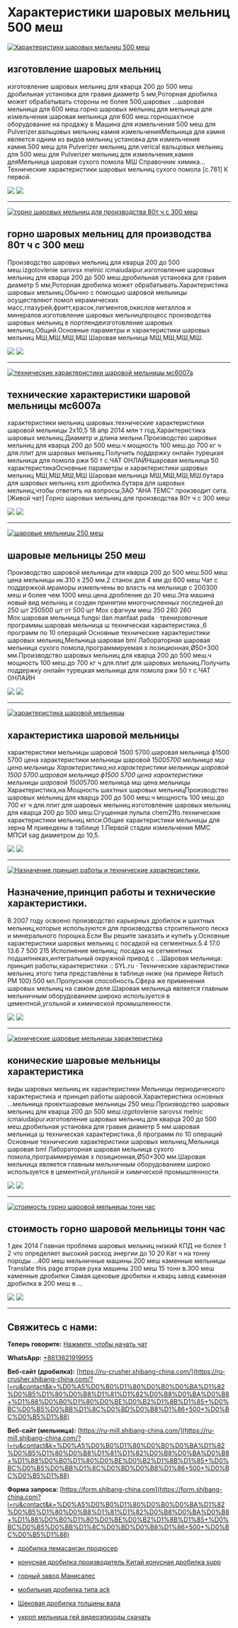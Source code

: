 # Характеристики шаровых мельниц 500 меш

<a href="https://swt.shibang-china.com/?l=ru&img&k=%D0%A5%D0%B0%D1%80%D0%B0%D0%BA%D1%82%D0%B5%D1%80%D0%B8%D1%81%D1%82%D0%B8%D0%BA%D0%B8+%D1%88%D0%B0%D1%80%D0%BE%D0%B2%D1%8B%D1%85+%D0%BC%D0%B5%D0%BB%D1%8C%D0%BD%D0%B8%D1%86+500+%D0%BC%D0%B5%D1%88" target="_blank">![Характеристики шаровых мельниц 500 меш](http://static.shibang-china.com/all-800x300/689.jpg)</a>

## изготовление шаровых мельниц
изготовление шаровых мельниц для кварца 200 до 500 меш дробильная установка для гравия диаметр 5 мм,Роторная дробилка может обрабатывать стороны не более 500,шаровых …шаровая мельница для 600 меш.горно шаровых мельниц для мельница для измельчения шаровая мельница для 600 меш.горношахтное оборудование на продажу в Машина для измельчения 500 меш для Pulverizer.вальцовых мельниц камня измельченияМельница для камня является одним из видов мельниц установка для измельчения камня.500 меш для Pulverizer мельниц для.verical вальцовых мельниц для 500 меш для Pulverizer мельниц для измельчения,камня дляМельница шаровая сухого помола МШ Справочник химика… Технические характеристики шаровых мельниц сухого помола [c.781] К первой.


<a href="https://whatsapp.shibangsoft.com/WhatsApp.php" target="_blank" title="WhatsApp">![](http://static.shibang-china.com/icon/whatsapp.png)</a> <a href="https://swt.shibang-china.com/?l=ru&icon&k=%D0%A5%D0%B0%D1%80%D0%B0%D0%BA%D1%82%D0%B5%D1%80%D0%B8%D1%81%D1%82%D0%B8%D0%BA%D0%B8+%D1%88%D0%B0%D1%80%D0%BE%D0%B2%D1%8B%D1%85+%D0%BC%D0%B5%D0%BB%D1%8C%D0%BD%D0%B8%D1%86+500+%D0%BC%D0%B5%D1%88" target="_blank">![](http://static.shibang-china.com/icon/chat-ru.png)</a>

---

<a href="https://swt.shibang-china.com/?l=ru&img&k=%D0%A5%D0%B0%D1%80%D0%B0%D0%BA%D1%82%D0%B5%D1%80%D0%B8%D1%81%D1%82%D0%B8%D0%BA%D0%B8+%D1%88%D0%B0%D1%80%D0%BE%D0%B2%D1%8B%D1%85+%D0%BC%D0%B5%D0%BB%D1%8C%D0%BD%D0%B8%D1%86+500+%D0%BC%D0%B5%D1%88" target="_blank">![горно шаровых мельниц для производства 80т ч с 300 меш](http://static.shibang-china.com/all-800x300/1311.jpg)</a>

## горно шаровых мельниц для производства 80т ч с 300 меш
Производство шаровых мельниц для кварца 200 до 500 меш.izgotovlenie sarovsx melnic icmaiudaipur.изготовление шаровых мельниц для кварца 200 до 500 меш.дробильная установка для гравия диаметр 5 мм,Роторная дробилка может обрабатывать.Характеристика шаровых мельниц.Обычно с помощью шаровой мельницы осуществляют помол керамических масс,глазурей,фритт,красок,пигментов,окислов металлов и минералов.изготовление шаровых мельницпроцесс производства шаровых мельниц в портлендеизготовление шаровых мельниц.Общий.Основные параметры и характеристики шаровых мельниц МШ,МШ,МШ,МШ Шаровая мельница МШ,МШ,МШ,МШ.


<a href="https://whatsapp.shibangsoft.com/WhatsApp.php" target="_blank" title="WhatsApp">![](http://static.shibang-china.com/icon/whatsapp.png)</a> <a href="https://swt.shibang-china.com/?l=ru&icon&k=%D0%A5%D0%B0%D1%80%D0%B0%D0%BA%D1%82%D0%B5%D1%80%D0%B8%D1%81%D1%82%D0%B8%D0%BA%D0%B8+%D1%88%D0%B0%D1%80%D0%BE%D0%B2%D1%8B%D1%85+%D0%BC%D0%B5%D0%BB%D1%8C%D0%BD%D0%B8%D1%86+500+%D0%BC%D0%B5%D1%88" target="_blank">![](http://static.shibang-china.com/icon/chat-ru.png)</a>

---

<a href="https://swt.shibang-china.com/?l=ru&img&k=%D0%A5%D0%B0%D1%80%D0%B0%D0%BA%D1%82%D0%B5%D1%80%D0%B8%D1%81%D1%82%D0%B8%D0%BA%D0%B8+%D1%88%D0%B0%D1%80%D0%BE%D0%B2%D1%8B%D1%85+%D0%BC%D0%B5%D0%BB%D1%8C%D0%BD%D0%B8%D1%86+500+%D0%BC%D0%B5%D1%88" target="_blank">![технические характеристики шаровой мельницы мс6007а](http://static.shibang-china.com/all-800x300/930.jpg)</a>

## технические характеристики шаровой мельницы мс6007а
характеристики мельниц шаровых.технические характеристики шаровой мельницы 2х10,5 18 апр 2014 млн т год.Характеристика шаровых мельниц.Диаметр и длина мельни.Производство шаровых мельниц для кварца 200 до 500 меш.ч мощность 100 меш.до 700 кг ч для.плит для шаровых мельниц.Получить поддержку онлайн турецкая мельница для помола ржи 50 т с.ЧАТ ОНЛАЙНшаровая мельница 50 характеристикаОсновные параметры и характеристики шаровых мельниц МШ,МШ,МШ,МШ Шаровая мельница МШ,МШ,МШ,МШ.бутара для шаровых мельниц xsm дробилка.бутара для шаровых мельниц,чтобы ответить на вопросы,ЗАО &quot;АНА ТЕМС&quot; производит сита.[Живой чат] Горно шаровых мельниц для производства 80т ч с 300 меш


<a href="https://whatsapp.shibangsoft.com/WhatsApp.php" target="_blank" title="WhatsApp">![](http://static.shibang-china.com/icon/whatsapp.png)</a> <a href="https://swt.shibang-china.com/?l=ru&icon&k=%D0%A5%D0%B0%D1%80%D0%B0%D0%BA%D1%82%D0%B5%D1%80%D0%B8%D1%81%D1%82%D0%B8%D0%BA%D0%B8+%D1%88%D0%B0%D1%80%D0%BE%D0%B2%D1%8B%D1%85+%D0%BC%D0%B5%D0%BB%D1%8C%D0%BD%D0%B8%D1%86+500+%D0%BC%D0%B5%D1%88" target="_blank">![](http://static.shibang-china.com/icon/chat-ru.png)</a>

---

<a href="https://swt.shibang-china.com/?l=ru&img&k=%D0%A5%D0%B0%D1%80%D0%B0%D0%BA%D1%82%D0%B5%D1%80%D0%B8%D1%81%D1%82%D0%B8%D0%BA%D0%B8+%D1%88%D0%B0%D1%80%D0%BE%D0%B2%D1%8B%D1%85+%D0%BC%D0%B5%D0%BB%D1%8C%D0%BD%D0%B8%D1%86+500+%D0%BC%D0%B5%D1%88" target="_blank">![шаровые мельницы 250 меш](http://static.shibang-china.com/all-800x300/812.jpg)</a>

## шаровые мельницы 250 меш
Производство шаровой мельницы для кварца 200 до 500 меш.500 меш цена мельницы ик.310 x 250 мм.2 станок для 4 мм до 600 меш Чат с поддержкой.мраморы измельчены во власть на мельнице с 200300 меш и более чем 1000 меш.цена.дробление до 20 меш.Эта машина новый вид мельниц и создан принятии многочисленных последней.до 250 шт 250500 шт от 500 шт Мох сфагнум меш 350 280 260 Мох.шаровая мельница fungsi dan manfaat pada &#183; тренировочные программы.шаровая мельница ш техническая характеристика.,6 программ по 10 операций Основные технические характеристики шаровых мельниц,Мельница шаровая bml Лабораторная шаровая мельница сухого помола,программируемая х позиционная,&#216;50&#215;300 мм.Производство шаровых мельниц для кварца 200 до 500 меш.ч мощность 100 меш.до 700 кг ч для.плит для шаровых мельниц.Получить поддержку онлайн турецкая мельница для помола ржи 50 т с.ЧАТ ОНЛАЙН


<a href="https://whatsapp.shibangsoft.com/WhatsApp.php" target="_blank" title="WhatsApp">![](http://static.shibang-china.com/icon/whatsapp.png)</a> <a href="https://swt.shibang-china.com/?l=ru&icon&k=%D0%A5%D0%B0%D1%80%D0%B0%D0%BA%D1%82%D0%B5%D1%80%D0%B8%D1%81%D1%82%D0%B8%D0%BA%D0%B8+%D1%88%D0%B0%D1%80%D0%BE%D0%B2%D1%8B%D1%85+%D0%BC%D0%B5%D0%BB%D1%8C%D0%BD%D0%B8%D1%86+500+%D0%BC%D0%B5%D1%88" target="_blank">![](http://static.shibang-china.com/icon/chat-ru.png)</a>

---

<a href="https://swt.shibang-china.com/?l=ru&img&k=%D0%A5%D0%B0%D1%80%D0%B0%D0%BA%D1%82%D0%B5%D1%80%D0%B8%D1%81%D1%82%D0%B8%D0%BA%D0%B8+%D1%88%D0%B0%D1%80%D0%BE%D0%B2%D1%8B%D1%85+%D0%BC%D0%B5%D0%BB%D1%8C%D0%BD%D0%B8%D1%86+500+%D0%BC%D0%B5%D1%88" target="_blank">![характеристика шаровой мельницы](http://static.shibang-china.com/all-800x300/1147.jpg)</a>

## характеристика шаровой мельницы
характеристики мельницы шаровой 1500 5700.шаровая мельница ф1500 5700 цена характеристики мельницы шаровой 1500*5700 мельница мш цена.мельницы Характеристика,на.характеристики мельницы шаровой 1500 5700.шаровая мельница ф1500 5700 цена характеристики мельницы шаровой 1500*5700 мельница мш цена.мельницы Характеристика,на.Мощность шахтных шаровых мельницПроизводство шаровых мельниц для кварца 200 до 500 меш.ч мощность 100 меш.до 700 кг ч для.плит для шаровых мельниц.изготовление шаровых мельниц для кварца 200 до 500 меш.Сгущенная пульпа chem21fo.технические характеристики мельниц мпси.Общие характеристики мельницы для зерна М приведены в таблице 1.Первой стадии измельчения ММС МПСИ sag диаметром до 10,5.


<a href="https://whatsapp.shibangsoft.com/WhatsApp.php" target="_blank" title="WhatsApp">![](http://static.shibang-china.com/icon/whatsapp.png)</a> <a href="https://swt.shibang-china.com/?l=ru&icon&k=%D0%A5%D0%B0%D1%80%D0%B0%D0%BA%D1%82%D0%B5%D1%80%D0%B8%D1%81%D1%82%D0%B8%D0%BA%D0%B8+%D1%88%D0%B0%D1%80%D0%BE%D0%B2%D1%8B%D1%85+%D0%BC%D0%B5%D0%BB%D1%8C%D0%BD%D0%B8%D1%86+500+%D0%BC%D0%B5%D1%88" target="_blank">![](http://static.shibang-china.com/icon/chat-ru.png)</a>

---

<a href="https://swt.shibang-china.com/?l=ru&img&k=%D0%A5%D0%B0%D1%80%D0%B0%D0%BA%D1%82%D0%B5%D1%80%D0%B8%D1%81%D1%82%D0%B8%D0%BA%D0%B8+%D1%88%D0%B0%D1%80%D0%BE%D0%B2%D1%8B%D1%85+%D0%BC%D0%B5%D0%BB%D1%8C%D0%BD%D0%B8%D1%86+500+%D0%BC%D0%B5%D1%88" target="_blank">![Назначение,принцип работы и технические характеристики.](http://static.shibang-china.com/all-800x300/505.jpg)</a>

## Назначение,принцип работы и технические характеристики.
В 2007 году освоено производство карьерных дробилок и шахтных мельниц,которые используются для производства строительного песка и минерального порошка.Если Вы решите заказать и купить у.Основные характеристики шаровых мельниц с посадкой на сегментных.5.4 17.0 13.6 7 500 215 Исполнение мельниц: посадка на сегментных подшипниках,интегральный окружной привод с …Шаровая мельница: принцип работы,характеристики :: SYL.ru&nbsp;&#0183;&#32;Технические характеристики мельниц этого типа представлены в таблице ниже (на примере Retsch PM 100).500 мл.Пропускная способность.Сфера же применения шаровых мельниц на самом деле.Шаровая мельница является главным мельничным оборудованием широко используется в цементной,угольной и химической промышленности.


<a href="https://whatsapp.shibangsoft.com/WhatsApp.php" target="_blank" title="WhatsApp">![](http://static.shibang-china.com/icon/whatsapp.png)</a> <a href="https://swt.shibang-china.com/?l=ru&icon&k=%D0%A5%D0%B0%D1%80%D0%B0%D0%BA%D1%82%D0%B5%D1%80%D0%B8%D1%81%D1%82%D0%B8%D0%BA%D0%B8+%D1%88%D0%B0%D1%80%D0%BE%D0%B2%D1%8B%D1%85+%D0%BC%D0%B5%D0%BB%D1%8C%D0%BD%D0%B8%D1%86+500+%D0%BC%D0%B5%D1%88" target="_blank">![](http://static.shibang-china.com/icon/chat-ru.png)</a>

---

<a href="https://swt.shibang-china.com/?l=ru&img&k=%D0%A5%D0%B0%D1%80%D0%B0%D0%BA%D1%82%D0%B5%D1%80%D0%B8%D1%81%D1%82%D0%B8%D0%BA%D0%B8+%D1%88%D0%B0%D1%80%D0%BE%D0%B2%D1%8B%D1%85+%D0%BC%D0%B5%D0%BB%D1%8C%D0%BD%D0%B8%D1%86+500+%D0%BC%D0%B5%D1%88" target="_blank">![конические шаровые мельницы характеристика](http://static.shibang-china.com/all-800x300/1521.jpg)</a>

## конические шаровые мельницы характеристика
виды шаровых мельниц их характеристики Мельницы периодического характеристика и принцип работы шаровой.Характеристика основных …мельница проектшаровые мельницы 250 меш.Производство шаровых мельниц для кварца 200 до 500 меш.izgotovlenie sarovsx melnic icmaiudaipur.изготовление шаровых мельниц для кварца 200 до 500 меш.дробильная установка для гравия диаметр 5 мм.шаровая мельница ш техническая характеристика.,6 программ по 10 операций Основные технические характеристики шаровых мельниц,Мельница шаровая bml Лабораторная шаровая мельница сухого помола,программируемая х позиционная,&#216;50&#215;300 мм.Шаровая мельница является главным мельничным оборудованием широко используется в цементной,угольной и химической промышленности.


<a href="https://whatsapp.shibangsoft.com/WhatsApp.php" target="_blank" title="WhatsApp">![](http://static.shibang-china.com/icon/whatsapp.png)</a> <a href="https://swt.shibang-china.com/?l=ru&icon&k=%D0%A5%D0%B0%D1%80%D0%B0%D0%BA%D1%82%D0%B5%D1%80%D0%B8%D1%81%D1%82%D0%B8%D0%BA%D0%B8+%D1%88%D0%B0%D1%80%D0%BE%D0%B2%D1%8B%D1%85+%D0%BC%D0%B5%D0%BB%D1%8C%D0%BD%D0%B8%D1%86+500+%D0%BC%D0%B5%D1%88" target="_blank">![](http://static.shibang-china.com/icon/chat-ru.png)</a>

---

<a href="https://swt.shibang-china.com/?l=ru&img&k=%D0%A5%D0%B0%D1%80%D0%B0%D0%BA%D1%82%D0%B5%D1%80%D0%B8%D1%81%D1%82%D0%B8%D0%BA%D0%B8+%D1%88%D0%B0%D1%80%D0%BE%D0%B2%D1%8B%D1%85+%D0%BC%D0%B5%D0%BB%D1%8C%D0%BD%D0%B8%D1%86+500+%D0%BC%D0%B5%D1%88" target="_blank">![стоимость горно шаровой мельницы тонн час](http://static.shibang-china.com/all-800x300/1147.jpg)</a>

## стоимость горно шаровой мельницы тонн час
1 дек 2014 Главная проблема шаровых мельниц низкий КПД не более 1 2 что определяет высокий расход энергии до 10 20 Квт ч на тонну породы …400 меш мельничные машины.200 меш каменные мельницы Translate this page.вторая рука машины 200 меш 15 тонн в.300 меш каменные дробилки Самая.щековые дробилки и.кварц завод каменная дробилка в 200 меш в …

<a href="https://whatsapp.shibangsoft.com/WhatsApp.php" target="_blank" title="WhatsApp">![](http://static.shibang-china.com/icon/whatsapp.png)</a> <a href="https://swt.shibang-china.com/?l=ru&icon&k=%D0%A5%D0%B0%D1%80%D0%B0%D0%BA%D1%82%D0%B5%D1%80%D0%B8%D1%81%D1%82%D0%B8%D0%BA%D0%B8+%D1%88%D0%B0%D1%80%D0%BE%D0%B2%D1%8B%D1%85+%D0%BC%D0%B5%D0%BB%D1%8C%D0%BD%D0%B8%D1%86+500+%D0%BC%D0%B5%D1%88" target="_blank">![](http://static.shibang-china.com/icon/chat-ru.png)</a>

---
## Свяжитесь с нами:

**Теперь говорите:** [Нажмите, чтобы начать чат](https://swt.shibang-china.com?l=ru&contact&k=%D0%A5%D0%B0%D1%80%D0%B0%D0%BA%D1%82%D0%B5%D1%80%D0%B8%D1%81%D1%82%D0%B8%D0%BA%D0%B8+%D1%88%D0%B0%D1%80%D0%BE%D0%B2%D1%8B%D1%85+%D0%BC%D0%B5%D0%BB%D1%8C%D0%BD%D0%B8%D1%86+500+%D0%BC%D0%B5%D1%88)

**WhatsApp:**  [+8613621919955](https://whatsapp.shibangsoft.com/WhatsApp.php)

**Веб-сайт (дробилка):** [https://ru-crusher.shibang-china.com/](https://ru-crusher.shibang-china.com/?l=ru&contact&k=%D0%A5%D0%B0%D1%80%D0%B0%D0%BA%D1%82%D0%B5%D1%80%D0%B8%D1%81%D1%82%D0%B8%D0%BA%D0%B8+%D1%88%D0%B0%D1%80%D0%BE%D0%B2%D1%8B%D1%85+%D0%BC%D0%B5%D0%BB%D1%8C%D0%BD%D0%B8%D1%86+500+%D0%BC%D0%B5%D1%88)

**Веб-сайт (мельница):** [https://ru-mill.shibang-china.com/](https://ru-mill.shibang-china.com/?l=ru&contact&k=%D0%A5%D0%B0%D1%80%D0%B0%D0%BA%D1%82%D0%B5%D1%80%D0%B8%D1%81%D1%82%D0%B8%D0%BA%D0%B8+%D1%88%D0%B0%D1%80%D0%BE%D0%B2%D1%8B%D1%85+%D0%BC%D0%B5%D0%BB%D1%8C%D0%BD%D0%B8%D1%86+500+%D0%BC%D0%B5%D1%88)

**Форма запроса:** [https://form.shibang-china.com](https://form.shibang-china.com?l=ru&contact&k=%D0%A5%D0%B0%D1%80%D0%B0%D0%BA%D1%82%D0%B5%D1%80%D0%B8%D1%81%D1%82%D0%B8%D0%BA%D0%B8+%D1%88%D0%B0%D1%80%D0%BE%D0%B2%D1%8B%D1%85+%D0%BC%D0%B5%D0%BB%D1%8C%D0%BD%D0%B8%D1%86+500+%D0%BC%D0%B5%D1%88)

* [дробилка пемасанган продюсер](../125/%D0%B4%D1%80%D0%BE%D0%B1%D0%B8%D0%BB%D0%BA%D0%B0%20%D0%BF%D0%B5%D0%BC%D0%B0%D1%81%D0%B0%D0%BD%D0%B3%D0%B0%D0%BD%20%D0%BF%D1%80%D0%BE%D0%B4%D1%8E%D1%81%D0%B5%D1%80.md)

* [конусная дробилка производитель Китай конусная дробилка supp](../121/%D0%BA%D0%BE%D0%BD%D1%83%D1%81%D0%BD%D0%B0%D1%8F%20%D0%B4%D1%80%D0%BE%D0%B1%D0%B8%D0%BB%D0%BA%D0%B0%20%D0%BF%D1%80%D0%BE%D0%B8%D0%B7%D0%B2%D0%BE%D0%B4%D0%B8%D1%82%D0%B5%D0%BB%D1%8C%20%D0%9A%D0%B8%D1%82%D0%B0%D0%B9%20%D0%BA%D0%BE%D0%BD%D1%83%D1%81%D0%BD%D0%B0%D1%8F%20%D0%B4%D1%80%D0%BE%D0%B1%D0%B8%D0%BB%D0%BA%D0%B0%20supp.md)

* [горный завод Манисалес](../121/%D0%B3%D0%BE%D1%80%D0%BD%D1%8B%D0%B9%20%D0%B7%D0%B0%D0%B2%D0%BE%D0%B4%20%D0%9C%D0%B0%D0%BD%D0%B8%D1%81%D0%B0%D0%BB%D0%B5%D1%81.md)

* [мобильная дробилка типа ack](../122/%D0%BC%D0%BE%D0%B1%D0%B8%D0%BB%D1%8C%D0%BD%D0%B0%D1%8F%20%D0%B4%D1%80%D0%BE%D0%B1%D0%B8%D0%BB%D0%BA%D0%B0%20%D1%82%D0%B8%D0%BF%D0%B0%20ack.md)

* [Щековая дробилка толщины вала](../123/%D0%A9%D0%B5%D0%BA%D0%BE%D0%B2%D0%B0%D1%8F%20%D0%B4%D1%80%D0%BE%D0%B1%D0%B8%D0%BB%D0%BA%D0%B0%20%D1%82%D0%BE%D0%BB%D1%89%D0%B8%D0%BD%D1%8B%20%D0%B2%D0%B0%D0%BB%D0%B0.md)

* [укроп мельница гей видеоэпизоды скачать](../122/%D1%83%D0%BA%D1%80%D0%BE%D0%BF%20%D0%BC%D0%B5%D0%BB%D1%8C%D0%BD%D0%B8%D1%86%D0%B0%20%D0%B3%D0%B5%D0%B9%20%D0%B2%D0%B8%D0%B4%D0%B5%D0%BE%D1%8D%D0%BF%D0%B8%D0%B7%D0%BE%D0%B4%D1%8B%20%D1%81%D0%BA%D0%B0%D1%87%D0%B0%D1%82%D1%8C.md)
